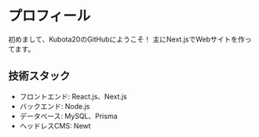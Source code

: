 # プロフィール

初めまして、Kubota20のGitHubにようこそ！
主にNext.jsでWebサイトを作ってます。

## 技術スタック
- フロントエンド: React.js、Next.js
- バックエンド: Node.js
- データベース: MySQL、Prisma
- ヘッドレスCMS: Newt

